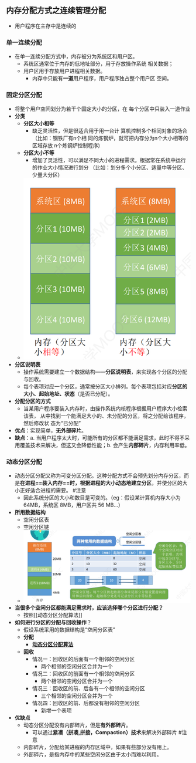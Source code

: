 ## 内存分配方式之连续管理分配
- 用户程序在主存中是连续的
### 单一连续分配
- 在单一连续分配方式中，内存被分为系统区和用户区。
	- 系统区通常位于内存的低地址部分，用于存放操作系统 相关数据；
	- 用户区用于存放用户进程相关数据。 
		- 内存中只能有**一道**用户程序，用户程序独占整个用户区 空间。
### 固定分区分配
- 将整个用户空间划分为若干个固定大小的分区，在 每个分区中只装入一道作业
- **分类**
	- **分区大小相等**
		- 缺乏灵活性，但是很适合用于用一台计 算机控制多个相同对象的场合（比如：钢铁厂有n个相 同的炼钢炉，就可把内存分为n个大小相等的区域存放 n个炼钢炉控制程序)
	- **分区大小不等**
		- 增加了灵活性，可以满足不同大小的进程需求。根据常在系统中运行的作业大小情况进行划分 （比如：划分多个小分区、适量中等分区、少量大分区)
	- ![](attachments/Pasted%20image%2020220926202356.png)
- **分区说明表**
	- 操作系统需要建立一个数据结构——**分区说明表**，来实现各个分区的分配与回收。
	- 每个表项对应一个分区，通常按分区大小排列。每个表项包括对应**分区的大小、起始地址、状态**（是否已分配）。
- **分配分区的方式**
	- 当某用户程序要装入内存时，由操作系统内核程序根据用户程序大小检索该表， 从中找到一个能满足大小的、未分配的分区，将之分配给该程序，然后修改状 态为“已分配”
- **优点**：实现简单，**无外部碎片**。
- **缺点**：a. 当用户程序太大时，可能所有的分区都不能满足需求，此时不得不采用覆盖技术来解决，但这又会降低性能；b. 会产生**内部碎片**，内存利用率低。
### 动态分区分配
- 动态分区分配又称为可变分区分配。这种分配方式不会预先划分内存分区，而是**在进程==装入内存==时，根据进程的大小动态地建立分区**，并使分区的大小正好适合进程的需要。 #注意
	- 因此系统分区的大小和数目是可变的。（eg：假设某计算机内存大小为 64MB，系统区 8MB，用户区共 56 MB…）
- **所用数据结构**
	- 空闲分区表
	- 空闲分区链
	- ![](attachments/Pasted%20image%2020220926203103.png)
- **当很多个空闲分区都能满足需求时，应该选择哪个分区进行分配？**
	- 按照[[动态分区分配算法]]
- **如何进行分区的分配与回收操作**？
	- 假设系统采用的数据结构是“空闲分区表”
	- **分配**
		- **[动态分区分配算法](动态分区分配算法.md)**
	- **回收**
		- 情况一：回收区的后面有一个相邻的空闲分区
			- 两个相邻的空闲分区合并为一个
		- 情况二：回收区的前面有一个相邻的空闲分区
			- 两个相邻的空闲分区合并为一个
		- 情况三：回收区的前、后各有一个相邻的空闲分区
			- 三个相邻的空闲分区合并为一个
		- 情况四：回收区的前、后都没有相邻的空闲分区
			- 新增一个表项
- **优缺点**
	- 动态分区分配没有内部碎片，但是**有外部碎片**。
		- 可以通过**紧凑（拼凑,拼接，Compaction）技术**来解决外部碎片 #注意
	- 内部碎片，分配给某进程的内存区域中，如果有些部分没有用上。
	- 外部碎片，是指内存中的某些空闲分区由于太小而难以利用。
<!--SR:!2022-10-15,3,250-->